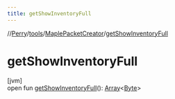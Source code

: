 ```yaml
---
title: getShowInventoryFull
---
```

//[Perry](../../../index.html)/[tools](../index.html)/[MaplePacketCreator](index.html)/[getShowInventoryFull](get-show-inventory-full.html)



# getShowInventoryFull



[jvm]\
open fun [getShowInventoryFull](get-show-inventory-full.html)(): [Array](https://kotlinlang.org/api/latest/jvm/stdlib/kotlin/-array/index.html)<[Byte](https://kotlinlang.org/api/latest/jvm/stdlib/kotlin/-byte/index.html)>




